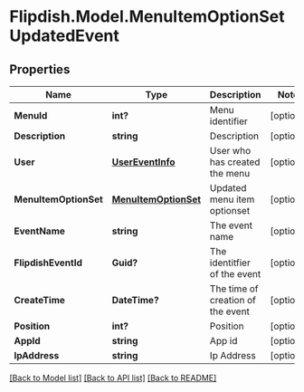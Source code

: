 # Flipdish.Model.MenuItemOptionSetUpdatedEvent
## Properties

Name | Type | Description | Notes
------------ | ------------- | ------------- | -------------
**MenuId** | **int?** | Menu identifier | [optional] 
**Description** | **string** | Description | [optional] 
**User** | [**UserEventInfo**](UserEventInfo.md) | User who has created the menu | [optional] 
**MenuItemOptionSet** | [**MenuItemOptionSet**](MenuItemOptionSet.md) | Updated menu item optionset | [optional] 
**EventName** | **string** | The event name | [optional] 
**FlipdishEventId** | **Guid?** | The identitfier of the event | [optional] 
**CreateTime** | **DateTime?** | The time of creation of the event | [optional] 
**Position** | **int?** | Position | [optional] 
**AppId** | **string** | App id | [optional] 
**IpAddress** | **string** | Ip Address | [optional] 

[[Back to Model list]](../README.md#documentation-for-models) [[Back to API list]](../README.md#documentation-for-api-endpoints) [[Back to README]](../README.md)

